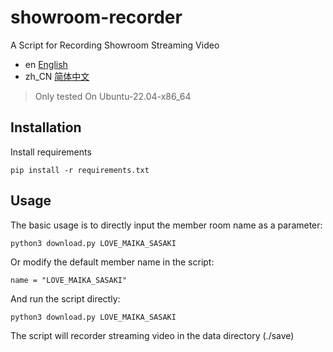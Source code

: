 # showroom-recorder
A Script for Recording Showroom Streaming Video

- en [English](README.md)
- zh_CN [简体中文](README.zh_CN.md)

> Only tested On Ubuntu-22.04-x86_64

## Installation

Install requirements

```
pip install -r requirements.txt
```

## Usage

The basic usage is to directly input the member room name as a parameter:

```
python3 download.py LOVE_MAIKA_SASAKI
```

Or modify the default member name in the script:

```
name = "LOVE_MAIKA_SASAKI"
```
And run the script directly:

```
python3 download.py LOVE_MAIKA_SASAKI
```

The script will recorder streaming video in the data directory (./save) 